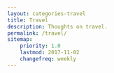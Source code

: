 ```yaml
---
layout: categories-travel
title: Travel
description: Thoughts on travel.
permalink: /travel/
sitemap:
    priority: 1.0
    lastmod: 2017-11-02
    changefreq: weekly
---
```

